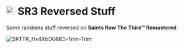 # <img src="https://i.imgur.com/FVFGXkr.png" width="24" height="24"> SR3 Reversed Stuff

Some randoms stuff reversed on **Saints Row The Third™ Remastered**.

![SRTTR_Hx4XbDGMCt-Trim-Trim](https://user-images.githubusercontent.com/30273537/235305449-4986b4d9-7f91-449d-bbc5-fcf658acf269.gif)
